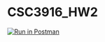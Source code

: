 # CSC3916_HW2
[![Run in Postman](https://run.pstmn.io/button.svg)](https://app.getpostman.com/run-collection/26155aa63e3fe17e9df8#?env%5BaikiHW2%5D=W10=)
